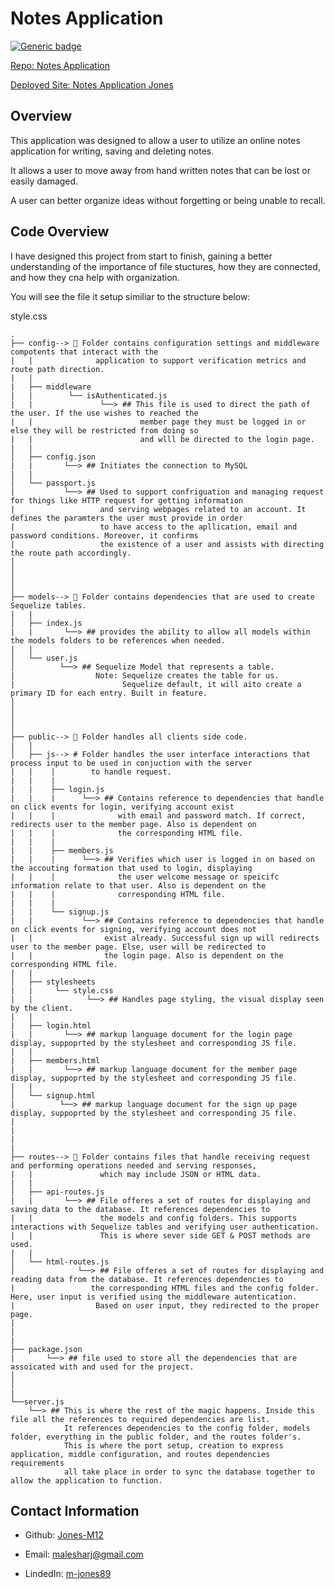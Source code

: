 # Notes Application

[![Generic badge](https://img.shields.io/badge/VERSION-1.1.0-PINK.svg)](https://shields.io/)

[Repo: Notes Application](https://github.com/Jones-M12/Notes-Application-Jones)

[Deployed Site: Notes Application Jones](https://notes-application-jones.herokuapp.com/)


## Overview

This application was designed to allow a user to utilize an online notes application for writing, saving and deleting notes. 

It allows a user to move away from hand written notes that can be lost or easily damaged.

A user can better organize ideas without forgetting or being unable to recall.

## Code Overview

I have designed this project from start to finish, gaining a better understanding of the importance of file stuctures, how they are connected, and how they cna help with organization.

You will see the file it setup similiar to the structure below:

style.css
```
.
├── config--> 📂 Folder contains configuration settings and middleware compotents that interact with the 
|   |              application to support verification metrics and route path direction.
|   |
|   ├── middleware
|   |        └── isAuthenticated.js
|   |               └──> ## This file is used to direct the path of the user. If the use wishes to reached the 
|   |                        member page they must be logged in or else they will be restricted from doing so                     
|   |                        and wlll be directed to the login page.
|   |
│   ├── config.json
|   |       └──> ## Initiates the connection to MySQL
|   |
│   └── passport.js
|           └──> ## Used to support confriguation and managing request for things like HTTP request for getting information
|                   and serving webpages related to an account. It defines the paramters the user must provide in order 
|                   to have access to the apllication, email and password conditions. Moreover, it confirms
|                   the existence of a user and assists with directing the route path accordingly.
│ 
│ 
│ 
│ 
├── models--> 📂 Folder contains dependencies that are used to create Sequelize tables.
|   |
│   ├── index.js
|   |       └──> ## provides the ability to allow all models within the models folders to be references when needed.
|   |
│   └── user.js
│          └──> ## Sequelize Model that represents a table.
|                  Note: Sequelize creates the table for us.
|                        Sequelize default, it will aito create a primary ID for each entry. Built in feature.
│
│
│
│
├── public--> 📂 Folder handles all clients side code.
|   |
│   ├── js--> # Folder handles the user interface interactions that process input to be used in conjuction with the server
|   |    |        to handle request.
|   |    |
|   |    ├── login.js
|   |    |      └──> ## Contains reference to dependencies that handle on click events for login, verifying account exist 
|   |    |              with email and password match. If correct, redirects user to the member page. Also is dependent on 
|   |    |              the corresponding HTML file.
|   |    |
|   |    ├── members.js
|   |    |      └──> ## Verifies which user is logged in on based on the accouting formation that used to login, displaying 
|   |    |              the user welcome message or speicifc information relate to that user. Also is dependent on the 
|   |    |              corresponding HTML file.
|   |    |              
|   |    └── signup.js
|   |           └──> ## Contains reference to dependencies that handle on click events for signing, verifying account does not
|   |                exist already. Successful sign up will redirects user to the member page. Else, user will be redirected to
|   |                the login page. Also is dependent on the corresponding HTML file.
|   |
│   ├── stylesheets
|   |     └── style.css
|   |            └──> ## Handles page styling, the visual display seen by the client.
|   |
|   ├── login.html
|   |       └──> ## markup language document for the login page display, suppoprted by the stylesheet and corresponding JS file.
|   |
|   ├── members.html
|   |       └──> ## markup language document for the member page display, suppoprted by the stylesheet and corresponding JS file.
|   |
│   └── signup.html
|          └──> ## markup language document for the sign up page display, suppoprted by the stylesheet and corresponding JS file.
|  
|  
|  
|
├── routes--> 📂 Folder contains files that handle receiving request and performing operations needed and serving responses, 
|   |               which may include JSON or HTML data.
|   |
│   ├── api-routes.js
|   |       └──> ## File offeres a set of routes for displaying and saving data to the database. It references dependencies to 
|   |               the models and config folders. This supports interactions with Sequelize tables and verifying user authentication.
|   |               This is where sever side GET & POST methods are used. 
|   |
│   └── html-routes.js
│              └──> ## File offeres a set of routes for displaying and reading data from the database. It references dependencies to 
|                 the corresponding HTML files and the config folder. Here, user input is verified using the middleware autentication. 
|                  Based on user input, they redirected to the proper page.
|   
|   
|   
├── package.json
|       └──> ## file used to store all the dependencies that are assoicated with and used for the project.
│
│
|   
└──server.js
    └──> ## This is where the rest of the magic happens. Inside this file all the references to required dependencies are list. 
            It references dependencies to the config folder, models folder, everything in the public folder, and the routes folder's. 
            This is where the port setup, creation to express application, middle configuration, and routes dependencies requirements 
            all take place in order to sync the database together to allow the application to function.
```


## Contact Information

* Github: [Jones-M12](https://github.com/Jones-M12) 

* Email: malesharj@gmail.com 

* LindedIn: [m-jones89](https://www.linkedin.com/in/m-jones89/)



